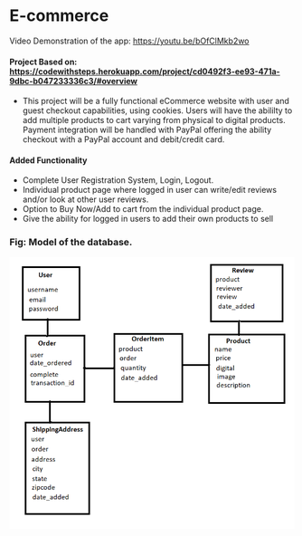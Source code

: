 # E-commerce

Video Demonstration of the app: https://youtu.be/bOfClMkb2wo

#### Project Based on: https://codewithsteps.herokuapp.com/project/cd0492f3-ee93-471a-9dbc-b047233336c3/#overview
* This project will be a fully functional eCommerce website with user and guest checkout capabilities, using cookies. Users will have the abililty to add multiple products to cart varying from physical to digital products. Payment integration will be handled with PayPal offering the ability checkout with a PayPal account and debit/credit card. 

#### Added Functionality
* Complete User Registration System, Login, Logout.
* Individual product page where logged in user can write/edit reviews and/or look at other user reviews.
* Option to Buy Now/Add to cart from the individual product page.
* Give the ability for logged in users to add their own products to sell

### Fig: Model of the database.
![](store/static/store/images/model.png)
